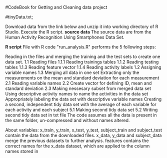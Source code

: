 #CodeBook for Getting and Cleaning data project

#tinyData.txt;

Download data from the link below and unzip it into working directory of R Studio.
Execute the R script.
**source data**
The source data are from the Human Activity Recognition Using Smartphones Data Set.

**R script**
File with R code "run_analysis.R" performs the 5 following steps:

Reading in the files and merging the training and the test sets to create one data set.
1.1 Reading files
1.1.1 Reading trainings tables
1.1.2 Reading testing tables
1.1.3 Reading feature vector
1.1.4 Reading activity labels
1.2 Assigning variable names
1.3 Merging all data in one set
Extracting only the measurements on the mean and standard deviation for each measurement
2.1 Reading variable names
2.2 Create vector for defining ID, mean and standard deviation
2.3 Making nessesary subset from merged data set
Using descriptive activity names to name the activities in the data set
Appropriately labeling the data set with descriptive variable names
Creating a second, independent tidy data set with the average of each variable for each activity and each subject
5.1 Making second tidy data set
5.2 Writing second tidy data set in txt file
The code assumes all the data is present in the same folder, un-compressed and without names altered.

About variables:
x_train, y_train, x_test, y_test, subject_train and subject_test contain the data from the downloaded files.
x_data, y_data and subject_data merge the previous datasets to further analysis.
features contains the correct names for the x_data dataset, which are applied to the column names stored in
